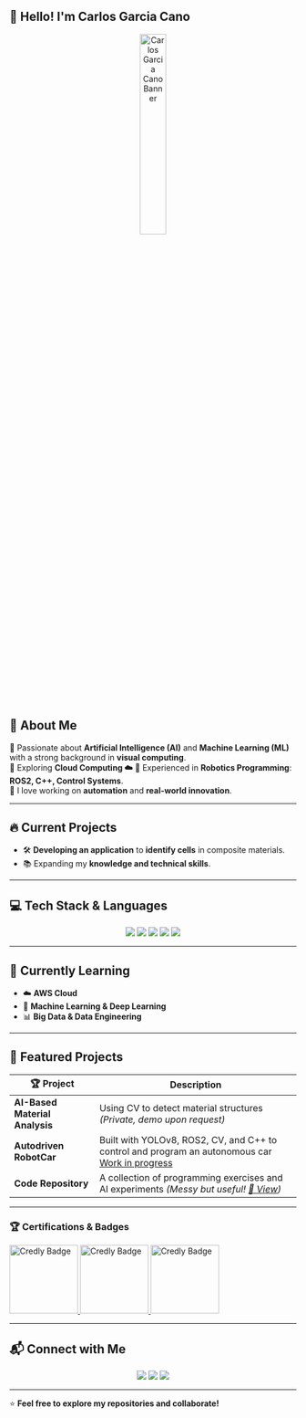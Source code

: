 
## 👋 Hello! I'm Carlos Garcia Cano  


<p align="center">
  <img src="https://github.com/user-attachments/assets/a701aa0b-966b-49f3-a5fb-f011842666d0" alt="Carlos Garcia Cano Banner" width="30%">
</p>



## 🚀 About Me  
🔹 Passionate about **Artificial Intelligence (AI)** and **Machine Learning (ML)** with a strong background in **visual computing**.  
🔹 Exploring **Cloud Computing ☁️**
🔹 Experienced in **Robotics Programming**: **ROS2, C++, Control Systems**.  
🔹 I love working on **automation** and **real-world innovation**.  

---

## 🔥 Current Projects  
- 🛠️ **Developing an application** to **identify cells** in composite materials.  
- 📚 Expanding my **knowledge and technical skills**.  

---

## 💻 Tech Stack & Languages  
<p align="center">
  <a href="https://www.python.org/"><img src="https://img.shields.io/badge/Python-3776AB?style=for-the-badge&logo=python&logoColor=white"></a>
  <a href="https://isocpp.org/"><img src="https://img.shields.io/badge/C++-00599C?style=for-the-badge&logo=c%2B%2B&logoColor=white"></a>
  <a href="https://www.postgresql.org/"><img src="https://img.shields.io/badge/SQL-4479A1?style=for-the-badge&logo=postgresql&logoColor=white"></a>
  <a href="https://www.linux.org/"><img src="https://img.shields.io/badge/Linux-FCC624?style=for-the-badge&logo=linux&logoColor=black"></a>
  <a href="https://www.ros.org/"><img src="https://img.shields.io/badge/ROS2-22314E?style=for-the-badge&logo=ros&logoColor=white"></a>
</p>

---

## 📖 Currently Learning  
- ☁️ **AWS Cloud**  
- 🤖 **Machine Learning & Deep Learning**  
- 📊 **Big Data & Data Engineering**  

---

## 🚀 Featured Projects  
| 🏆 Project | Description |
|------------|-------------|
| **AI-Based Material Analysis** | Using CV to detect material structures *(Private, demo upon request)* |
| **Autodriven RobotCar** | Built with YOLOv8, ROS2, CV, and C++ to control and program an autonomous car [Work in progress]() |
| **Code Repository** | A collection of programming exercises and AI experiments *(Messy but useful! [🔗 View](https://github.com/CarlosGarcia-YK/Artifitial_Vision_Codes))* |


---

### 🏆 Certifications & Badges  

<a href="https://www.credly.com/badges/9757cf63-1826-491b-97e5-432a23619d23/public_url">
    <img src="https://images.credly.com/size/200x200/images/d41de2b7-cbc2-47ec-bcf1-ebecbe83872f/GCC_badge_DA_1000x1000.png" width="120" height="120" alt="Credly Badge"/>
</a>

<a href="https://www.credly.com/badges/e60cfe22-12d2-4471-8b57-8f1eddf6b4af/public_url">
    <img src="https://images.credly.com/size/680x680/images/ea3eec65-ddad-4242-9c59-1defac0fa2d9/image.png" width="120" height="120" alt="Credly Badge"/>
</a>

<a href="https://www.credly.com/badges/94084ab1-dd8a-4759-81f2-68c7aaa69387/public_url">
    <img src="https://images.credly.com/size/680x680/images/4c9a104d-1dbd-4283-af2f-19af0fa7863e/image.png" width="120" height="120" alt="Credly Badge"/>
</a>




---
## 📬 Connect with Me  
<p align="center">
  <a href="mailto:carlosg0123y@gmail.com"><img src="https://img.shields.io/badge/Email-D14836?style=for-the-badge&logo=gmail&logoColor=white"></a>
  <a href="https://www.linkedin.com/in/carlos-jesús-garcia-cano-9a9ab2189"><img src="https://img.shields.io/badge/LinkedIn-0077B5?style=for-the-badge&logo=linkedin&logoColor=white"></a>
  <a href="https://github.com/YourGitHubUsername"><img src="https://img.shields.io/badge/GitHub-100000?style=for-the-badge&logo=github&logoColor=white"></a>
</p>

---

⭐ **Feel free to explore my repositories and collaborate!**  


